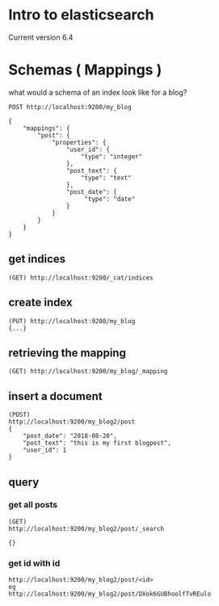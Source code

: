 # Intro to elasticsearch
Current version 6.4

# Schemas ( Mappings )
what would a schema of an index look like for a blog?

```
POST http://localhost:9200/my_blog

{
    "mappings": {
        "post": {
            "properties": {
                "user_id": {
                    "type": "integer"
                },
                "post_text": {
                    "type": "text"
                },
                "post_date": {
                     "type": "date"
                }
            }
        }
    }
}
```
## get indices
```
(GET) http://localhost:9200/_cat/indices
```

## create index
```
(PUT) http://localhost:9200/my_blog
{...}
```

## retrieving the mapping
```
(GET) http://localhost:9200/my_blog/_mapping
```

## insert a document
```
(POST)
http://localhost:9200/my_blog2/post
{
    "post_date": "2018-08-20",
    "post_text": "this is my first blogpost",
    "user_id": 1
}
```
## query
### get all posts
```
(GET)
http://localhost:9200/my_blog2/post/_search

{}
```
### get id with id
```
http://localhost:9200/my_blog2/post/<id>
eg
http://localhost:9200/my_blog2/post/DXok6GUBhoolfTvREulo
```